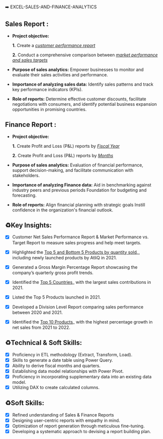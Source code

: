➡️ EXCEL-SALES-AND-FINANCE-ANALYTICS
## Sales Report :


- **Project objective:** 

    **1.** Create a _[customer performance report](https://github.com/Subrat-Budding-Data-analyst/EXCEL-SALES-AND-FINANCE-ANALYTICS/blob/main/CUSTOMER%20PERFORMANCE%20REPORT.pdf)_

    **2.** Conduct a comprehensive comparison between _[market performance and sales targets](https://github.com/Subrat-Budding-Data-analyst/EXCEL-SALES-AND-FINANCE-ANALYTICS/blob/main/MARKET%20PERFORMANCE%20VS%20TARGET.pdf)_

- **Purpose of sales analytics:** Empower businesses to monitor and evaluate their sales activities and performance.

- **Importance of analyzing sales data:** Identify sales patterns and track key performance indicators (KPIs).

- **Role of reports:** Determine effective customer discounts, facilitate negotiations with consumers, and identify potential business expansion opportunities in promising countries.


## Finance Report :

- **Project objective:** 

    **1.** Create Profit and Loss (P&L) reports by _[Fiscal Year](https://github.com/Subrat-Budding-Data-analyst/EXCEL-SALES-AND-FINANCE-ANALYTICS/blob/main/P%20%26%20L%20STATEMENT%20BY%20FISCAL%20YEAR.pdf)_

   **2.** Create Profit and Loss (P&L) reports by _[Months](https://github.com/Subrat-Budding-Data-analyst/EXCEL-SALES-AND-FINANCE-ANALYTICS/blob/main/P%20%26%20L%20STATEMENT%20BY%20MONTHS.pdf)_

- **Purpose of sales analytics:** Evaluation of financial performance, support decision-making, and facilitate communication with stakeholders.

- **Importance of analyzing Finance data:** Aid in benchmarking against industry peers and previous periods Foundation for budgeting and forecasting.

- **Role of reports:** Align financial planning with strategic goals Instill confidence in the organization's financial outlook.

## ♻️Key Insights:

- [x]  Customer Net Sales Performance Report & Market Performance vs. Target Report to measure sales progress and help meet targets.
- [x]  Highlighted the [Top 5 and Bottom 5 Products by quantity sold](https://github.com/Subrat-Budding-Data-analyst/EXCEL-SALES-AND-FINANCE-ANALYTICS/blob/main/TOP%20AND%20BOTTOM%20PRODUCTS%20-QTY.pdf)_, including newly launched products by AtliQ in 2021.
- [x]  Generated a Gross Margin Percentage Report showcasing the company’s quarterly gross profit trends.
- [x]  Identified the [Top 5 Countries](https://github.com/Subrat-Budding-Data-analyst/EXCEL-SALES-AND-FINANCE-ANALYTICS/blob/main/TOP%205%20COUNTRIES.pdf)_ with the largest sales contributions in 2021.
- [x]  Listed the Top 5 Products launched in 2021.
- [x]  Developed a Division Level Report comparing sales performance between 2020 and 2021.
- [x]  Identified the [Top 10 Products](https://github.com/Subrat-Budding-Data-analyst/EXCEL-SALES-AND-FINANCE-ANALYTICS/blob/main/TOP%2010%20PRODUCTS.pdf)_ with the highest percentage growth in net sales from 2021 to 2022.

 
## ♻️Technical & Soft Skills:

- [x]	Proficiency in ETL methodology (Extract, Transform, Load).
- [x]	Skills to generate a date table using Power Query.
- [x]	Ability to derive fiscal months and quarters.
- [x]	Establishing data model relationships with Power Pivot.
- [x]	Proficiency in incorporating supplementary data into an existing data model.
- [x]	Utilizing DAX to create calculated columns.

## ♻️Soft Skills:

- [x]	Refined understanding of Sales & Finance Reports
- [x]	Designing user-centric reports with empathy in mind.
- [x]	Optimization of report generation through meticulous fine-tuning.
- [x]	Developing a systematic approach to devising a report building plan.
